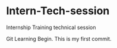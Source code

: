 # Intern-Tech-session
Internship Training technical session  

Git Learning Begin. This is my first commit.